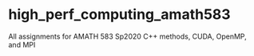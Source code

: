 # high_perf_computing_amath583
All assignments for AMATH 583 Sp2020
C++ methods, CUDA, OpenMP, and MPI
